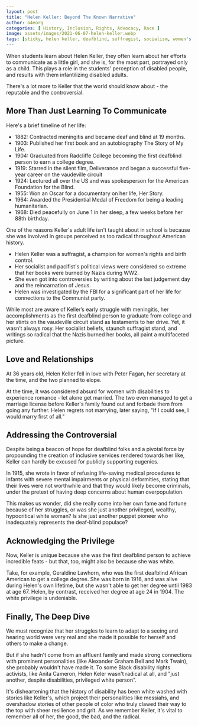 ```yaml
---
layout: post
title: "Helen Keller: Beyond The Known Narrative"
author: a4eorg
categories: [ History, Inclusion, Rights, Advocacy, Race ]
image: assets/images/2021-06-07-helen-keller.webp
tags: [sticky, helen keller, deafblind, suffragist, socialism, women's rights, eugenics, white privilege, disability rights, geraldine lawhorn, american history]
---
```

When students learn about Helen Keller, they often learn about her efforts to communicate as a little girl, and she is, for the most part, portrayed only as a child. This plays a role in the students' perception of disabled people, and results with them infantilizing disabled adults.

There's a lot more to Keller that the world should know about - the reputable and the controversial.

## More Than Just Learning To Communicate
Here's a brief timeline of her life:
- 1882: Contracted meningitis and became deaf and blind at 19 months.
- 1903: Published her first book and an autobiography The Story of My Life.
- 1904: Graduated from Radcliffe College becoming the first deafblind person to earn a college degree.
- 1919: Starred in the silent film, Deliverance and began a successful five-year career on the vaudeville circuit
- 1924: Lectured all over the US and was spokesperson for the American Foundation for the Blind.
- 1955: Won an Oscar for a documentary on her life, Her Story.
- 1964: Awarded the Presidential Medal of Freedom for being a leading humanitarian.
- 1968: Died peacefully on June 1 in her sleep, a few weeks before her 88th birthday.

One of the reasons Keller's adult life isn't taught about in school is because she was involved in groups perceived as too radical throughout American history.
- Helen Keller was a suffragist, a champion for women's rights and birth control.
- Her socialist and pacifist's political views were considered so extreme that her books were burned by Nazis during WW2.
- She even got into controversies by writing about the last judgement day and the reincarnation of Jesus.
- Helen was investigated by the FBI for a significant part of her life for connections to the Communist party.

While most are aware of Keller’s early struggle with meningitis, her accomplishments as the first deafblind person to graduate from college and her stints on the vaudeville circuit stand as testaments to her drive. Yet, it wasn’t always rosy. Her socialist beliefs, staunch suffragist stand, and writings so radical that the Nazis burned her books, all paint a multifaceted picture.

## Love and Relationships
At 36 years old, Helen Keller fell in love with Peter Fagan, her secretary at the time, and the two planned to elope.

At the time, it was considered absurd for women with disabilities to experience romance - let alone get married. The two even managed to get a marriage license before Keller's family found out and forbade them from going any further. Helen regrets not marrying, later saying, "If I could see, I would marry first of all."

## Addressing the Controversial
Despite being a beacon of hope for deafblind folks and a pivotal force by propounding the creation of inclusive services rendered towards her like, Keller can hardly be excused for publicly supporting eugenics.

In 1915, she wrote in favor of refusing life-saving medical procedures to infants with severe mental impairments or physical deformities, stating that their lives were not worthwhile and that they would likely become criminals, under the pretext of having deep concerns about human overpopulation.

This makes us wonder, did she really come into her own fame and fortune because of her struggles, or was she just another privileged, wealthy, hypocritical white woman? Is she just another puppet pioneer who inadequately represents the deaf-blind populace?

## Acknowledging the Privilege
Now, Keller is unique because she was the first deafblind person to achieve incredible feats - but that, too, might also be because she was white.

Take, for example, Geraldine Lawhorn, who was the first deafblind African American to get a college degree. She was born in 1916, and was alive during Helen's own lifetime, but she wasn't able to get her degree until 1983 at age 67. Helen, by contrast, received her degree at age 24 in 1904. The white privilege is undeniable.

## Finally, The Deep Dive
We must recognize that her struggles to learn to adapt to a seeing and hearing world were very real and she made it possible for herself and others to make a change.

But if she hadn't come from an affluent family and made strong connections with prominent personalities (like Alexander Graham Bell and Mark Twain), she probably wouldn't have made it. To some Black disability rights activists, like Anita Cameron, Helen Keler wasn't radical at all, and "just another, despite disabilities, privileged white person".

It's disheartening that the history of disability has been white washed with stories like Keller's, which project their personalities like messiahs, and overshadow stories of other people of color who truly clawed their way to the top with sheer resilience and grit. As we remember Keller, it's vital to remember all of her, the good, the bad, and the radical.
